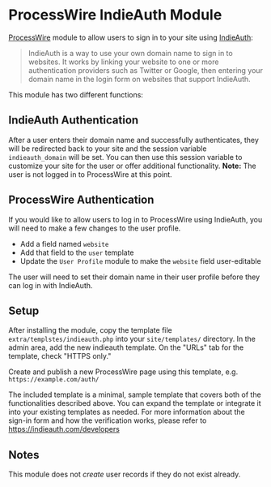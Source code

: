 # ProcessWire IndieAuth Module
[ProcessWire](http://processwire.com) module to allow users to sign in to your site using [IndieAuth](https://indieauth.com):

> IndieAuth is a way to use your own domain name to sign in to websites. It works by linking your website to one or more authentication providers such as Twitter or Google, then entering your domain name in the login form on websites that support IndieAuth.

This module has two different functions:

## IndieAuth Authentication
After a user enters their domain name and successfully authenticates, they will be redirected back to your site and the session variable `indieauth_domain` will be set. You can then use this session variable to customize your site for the user or offer additional functionality. **Note:** The user is not logged in to ProcessWire at this point.

## ProcessWire Authentication
If you would like to allow users to log in to ProcessWire using IndieAuth, you will need to make a few changes to the user profile. 
- Add a field named `website`
- Add that field to the `user` template
- Update the `User Profile` module to make the `website` field user-editable

The user will need to set their domain name in their user profile before they can log in with IndieAuth.

## Setup
After installing the module, copy the template file `extra/templstes/indieauth.php` into your `site/templates/` directory. In the admin area, add the new indieauth template. On the "URLs" tab for the template, check "HTTPS only."

Create and publish a new ProcessWire page using this template, e.g. `https://example.com/auth/`

The included template is a minimal, sample template that covers both of the functionalities described above. You can expand the template or integrate it into your existing templates as needed. For more information about the sign-in form and how the verification works, please refer to https://indieauth.com/developers

## Notes
This module does not *create* user records if they do not exist already.
